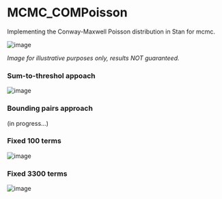 # MCMC_COMPoisson
Implementing the Conway-Maxwell Poisson distribution in Stan for mcmc.

![image](https://github.com/user-attachments/assets/ee5a5b4b-a69d-4dcb-8b74-cd4073b119d8)

_Image for illustrative purposes only, results NOT guaranteed._

### Sum-to-threshol appoach

![image](https://github.com/user-attachments/assets/aa86b0fd-3874-4851-8318-6599938c2bd7)

### Bounding pairs approach
(in progress...)

### Fixed 100 terms

![image](https://github.com/user-attachments/assets/ac99cc72-ec8f-4fc8-907f-c818cc3887f8)


### Fixed 3300 terms

![image](https://github.com/user-attachments/assets/a2f48fbb-d26f-413d-b6f9-467fae9044cb)

